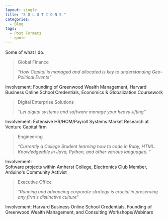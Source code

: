```yaml
---
layout: single
title: "S O L U T I O N S "
categories:
  - Blog 
tags:
  - Post Formats 
  - quote
---
```


Some of what I do.  



> Global Finance
>
> <cite> “How Capital is managed and allocated is key to understanding Geo-Political Events”  

Involvement: 
Founding of Greenwood Wealth Management, Harvard Business Online School Credentials, Economics & Globalization Coursework


> Digital Enterprise Solutions
>
> <cite> “Let digital systems and software manage your heavy-lifting” 

Involvement: 
Extensive HR/HCM/Payroll Systems Market Research at Venture Capital firm 



> Engineering
>
> <cite> “Currently a College Student learning how to code in Ruby, HTML. Knowledgeable in Java, Python, and other various languages. ” 

Involvement:  
Software projects within Amherst College, Electronics Club Member, Arduino's Community Activist



 
>  Executive Office 
>
> <cite> "Running and advancing corporate strategy is crucial in preserving any firm's distinctive culture"

Involvement: 
Harvard Business Online School Credentials, Founding of Greenwood Wealth Management, and Consulting Workshops/Webinars

